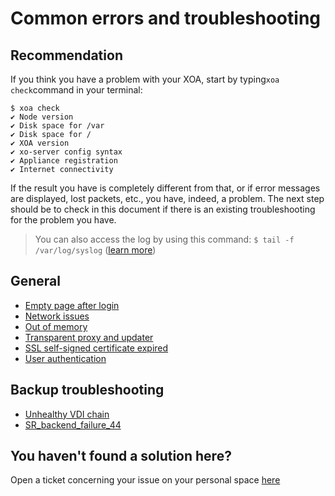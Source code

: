 # Common errors and troubleshooting

## Recommendation
If you think you have a problem with your XOA, start by typing`xoa check`command in your terminal:   

```
$ xoa check
✔ Node version
✔ Disk space for /var
✔ Disk space for /
✔ XOA version
✔ xo-server config syntax
✔ Appliance registration
✔ Internet connectivity
```  
If the result you have is completely different from that, or if error messages are displayed, lost packets, etc., you have, indeed, a problem. The next step should be to check in this document if there is an existing troubleshooting for the problem you have. 

> You can also access the log by using this command: `$ tail -f /var/log/syslog` ([learn more](https://xen-orchestra.com/docs/logs.html))

## General

* [Empty page after login](https://xen-orchestra.com/docs/troubleshooting.html#empty-page-after-login)
* [Network issues](https://xen-orchestra.com/docs/troubleshooting.html#network-issues)
* [Out of memory](https://xen-orchestra.com/docs/troubleshooting.html#memory)
* [Transparent proxy and updater](https://xen-orchestra.com/docs/troubleshooting.html#behind-a-transparent-proxy)
* [SSL self-signed certificate expired](https://xen-orchestra.com/docs/troubleshooting.html#updating-ssl-self-signed-certificate)
* [User authentication](https://xen-orchestra.com/docs/authentication.html#debugging)

## Backup troubleshooting

* [Unhealthy VDI chain](https://xen-orchestra.com/docs/backup_troubleshooting.html#unhealthy-vdi-chain)
* [SR_backend_failure_44](https://xen-orchestra.com/docs/backup_troubleshooting.html#srbackendfailure44-insufficient-space)

## You haven't found a solution here? 
Open a ticket concerning your issue on your personal space [here](https://xen-orchestra.com/#!/member/support) 
